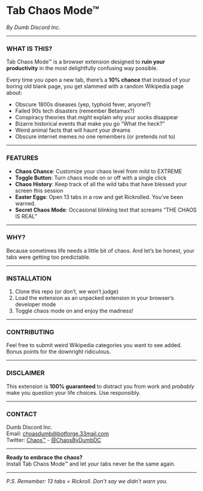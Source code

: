# Tab Chaos Mode™  
*By Dumb Discord Inc.*

---

### WHAT IS THIS?

Tab Chaos Mode™ is a browser extension designed to **ruin your productivity** in the most delightfully confusing way possible.

Every time you open a new tab, there’s a **10% chance** that instead of your boring old blank page, you get slammed with a random Wikipedia page about:

- Obscure 1800s diseases (yep, typhoid fever, anyone?)  
- Failed 90s tech disasters (remember Betamax?)  
- Conspiracy theories that *might* explain why your socks disappear  
- Bizarre historical events that make you go “What the heck?”  
- Weird animal facts that will haunt your dreams  
- Obscure internet memes no one remembers (or pretends not to)

---

### FEATURES

- **Chaos Chance**: Customize your chaos level from mild to EXTREME  
- **Toggle Button**: Turn chaos mode on or off with a single click  
- **Chaos History**: Keep track of all the wild tabs that have blessed your screen this session  
- **Easter Eggs**: Open 13 tabs in a row and get Rickrolled. You’ve been warned.  
- **Secret Chaos Mode**: Occasional blinking text that screams “THE CHAOS IS REAL”

---

### WHY?

Because sometimes life needs a little bit of chaos. And let’s be honest, your tabs were getting too predictable.

---

### INSTALLATION

1. Clone this repo (or don’t, we won’t judge)  
2. Load the extension as an unpacked extension in your browser’s developer mode  
3. Toggle chaos mode on and enjoy the madness!

---

### CONTRIBUTING

Feel free to submit weird Wikipedia categories you want to see added. Bonus points for the downright ridiculous.

---

### DISCLAIMER

This extension is **100% guaranteed** to distract you from work and *probably* make you question your life choices. Use responsibly.

---

### CONTACT

Dumb Discord Inc.  
Email: [choasdumb@botforge.33mail.com](mailto:chaosdumb@botforge.33mail.com)  
Twitter: [Chaos™](https://twitter.com/ChaosByDumbDC) - [@ChaosByDumbDC](https://twitter.com/ChaosByDumbDC)

---

**Ready to embrace the chaos?**  
Install Tab Chaos Mode™ and let your tabs never be the same again.

---

*P.S. Remember: 13 tabs = Rickroll. Don’t say we didn’t warn you.*
